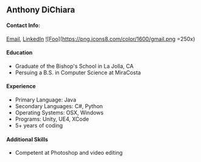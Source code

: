 ## Anthony DiChiara

#### Contact Info:
[Email](mailto:avdichiara@gmail.com), [LinkedIn](https://www.linkedin.com/in/anthony-dichiara-41a318138/)
<a href="mailto:avdichiara@gmail.com" rel="some text">![Foo](https://png.icons8.com/color/1600/gmail.png =250x)</a>

#### Education
- Graduate of the Bishop's School in La Jolla, CA
- Persuing a B.S. in Computer Science at MiraCosta

#### Experience
- Primary Language: Java
- Secondary Languages: C#, Python
- Operating Systems: OSX, Windows
- Programs: Unity, UE4, XCode
- 5+ years of coding

#### Additional Skills
- Competent at Photoshop and video editing
